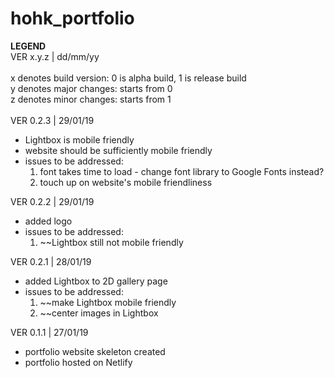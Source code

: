 # hohk_portfolio
  
__LEGEND__\
VER x.y.z | dd/mm/yy\
\
x denotes build version: 0 is alpha build, 1 is release build\
y denotes major changes: starts from 0\
z denotes minor changes: starts from 1\
<br>
VER 0.2.3 | 29/01/19
- Lightbox is mobile friendly
- website should be sufficiently mobile friendly
- issues to be addressed:
  1. font takes time to load - change font library to Google Fonts instead?
  2. touch up on website's mobile friendliness

VER 0.2.2 | 29/01/19
- added logo
- issues to be addressed:
  1. ~~Lightbox still not mobile friendly

VER 0.2.1 | 28/01/19
- added Lightbox to 2D gallery page
- issues to be addressed:
  1. ~~make Lightbox mobile friendly
  2. ~~center images in Lightbox

VER 0.1.1 | 27/01/19
- portfolio website skeleton created
- portfolio hosted on Netlify
